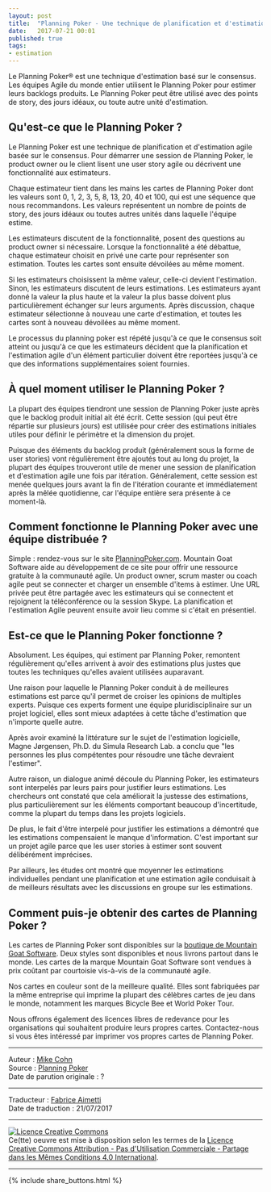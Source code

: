 ```yaml
---
layout: post
title:  "Planning Poker - Une technique de planification et d'estimation agile"
date:   2017-07-21 00:01
published: true
tags: 
- estimation
---
```


Le Planning Poker® est une technique d'estimation basé sur le consensus. Les équipes Agile du monde entier utilisent le Planning Poker pour estimer leurs backlogs produits. Le Planning Poker peut être utilisé avec des points de story, des jours idéaux, ou toute autre unité d'estimation.

## Qu'est-ce que le Planning Poker ?

Le Planning Poker est une technique de planification et d'estimation agile basée sur le consensus. Pour démarrer une session de Planning Poker, le product owner ou le client lisent une user story agile ou décrivent une fonctionnalité aux estimateurs.

Chaque estimateur tient dans les mains les cartes de Planning Poker dont les valeurs sont 0, 1, 2, 3, 5, 8, 13, 20, 40 et 100, qui est une séquence que nous recommandons. Les valeurs représentent un nombre de points de story, des jours idéaux ou toutes autres unités dans laquelle l'équipe estime.

Les estimateurs discutent de la fonctionnalité, posent des questions au product owner si nécessaire. Lorsque la fonctionnalité a été débattue, chaque estimateur choisit en privé une carte pour représenter son estimation. Toutes les cartes sont ensuite dévoilées au même moment.

Si les estimateurs choisissent la même valeur, celle-ci devient l'estimation. Sinon, les estimateurs discutent de leurs estimations. Les estimateurs ayant donné la valeur la plus haute et la valeur la plus basse doivent plus particulièrement échanger sur leurs arguments. Après discussion, chaque estimateur sélectionne à nouveau une carte d'estimation, et toutes les cartes sont à nouveau dévoilées au même moment.

Le processus du planning poker est répété jusqu'à ce que le consensus soit atteint ou jusqu'à ce que les estimateurs décident que la planification et l'estimation agile d'un élément particulier doivent être reportées jusqu'à ce que des informations supplémentaires soient fournies.

## À quel moment utiliser le Planning Poker ?

La plupart des équipes tiendront une session de Planning Poker juste après que le backlog produit initial ait été écrit. Cette session (qui peut être répartie sur plusieurs jours) est utilisée pour créer des estimations initiales utiles pour définir le périmètre et la dimension du projet.

Puisque des éléments du backlog produit (généralement sous la forme de user stories) vont régulièrement être ajoutés tout au long du projet, la plupart des équipes trouveront utile de mener une session de planification et d'estimation agile une fois par itération. Généralement, cette session est menée quelques jours avant la fin de l'itération courante et immédiatement après la mêlée quotidienne, car l'équipe entière sera présente à ce moment-là.

## Comment fonctionne le Planning Poker avec une équipe distribuée ?

Simple : rendez-vous sur le site [PlanningPoker.com](https://www.planningpoker.com/). Mountain Goat Software aide au développement de ce site pour offrir une ressource gratuite à la communauté agile. Un product owner, scrum master ou coach agile peut se connecter et charger un ensemble d'items à estimer. Une URL privée peut être partagée avec les estimateurs qui se connectent et rejoignent la téléconférence ou la session Skype. La planification et l'estimation Agile peuvent ensuite avoir lieu comme si c'était en présentiel.

## Est-ce que le Planning Poker fonctionne ?

Absolument. Les équipes, qui estiment par Planning Poker, remontent régulièrement qu'elles arrivent à avoir des estimations plus justes que toutes les techniques qu'elles avaient utilisées auparavant.

Une raison pour laquelle le Planning Poker conduit à de meilleures estimations est parce qu'il permet de croiser les opinions de multiples experts. Puisque ces experts forment une équipe pluridisciplinaire sur un projet logiciel, elles sont mieux adaptées à cette tâche d'estimation que n'importe quelle autre.

Après avoir examiné la littérature sur le sujet de l'estimation logicielle, Magne Jørgensen, Ph.D. du Simula Research Lab. a conclu que "les personnes les plus compétentes pour résoudre une tâche devraient l'estimer".

Autre raison, un dialogue animé découle du Planning Poker, les estimateurs sont interpelés par leurs pairs pour justifier leurs estimations. Les chercheurs ont constaté que cela améliorait la justesse des estimations, plus particulièrement sur les éléments comportant beaucoup d'incertitude, comme la plupart du temps dans les projets logiciels.

De plus, le fait d'être interpelé pour justifier les estimations a démontré que les estimations compensaient le manque d'information. C'est important sur un projet agile parce que les user stories à estimer sont souvent délibérément imprécises.

Par ailleurs, les études ont montré que moyenner les estimations individuelles pendant une planification et une estimation agile conduisait à de meilleurs résultats avec les discussions en groupe sur les estimations.

## Comment puis-je obtenir des cartes de Planning Poker ?

Les cartes de Planning Poker sont disponibles sur la [boutique de Mountain Goat Software](https://store.mountaingoatsoftware.com/). Deux styles sont disponibles et nous livrons partout dans le monde. Les cartes de la marque Mountain Goat Software sont vendues à prix coûtant par courtoisie vis-à-vis de la communauté agile.

Nos cartes en couleur sont de la meilleure qualité. Elles sont fabriquées par la même entreprise qui imprime la plupart des célèbres cartes de jeu dans le monde, notamment les marques Bicycle Bee et World Poker Tour.

Nous offrons également des licences libres de redevance pour les organisations qui souhaitent produire leurs propres cartes. Contactez-nous si vous êtes intéressé par imprimer vos propres cartes de Planning Poker.


---
Auteur : [Mike Cohn](https://www.mountaingoatsoftware.com/company/about-mike-cohn)  
Source : [Planning Poker](https://www.mountaingoatsoftware.com/agile/planning-poker)  
Date de parution originale : ?  

---
Traducteur : [Fabrice Aimetti](http://www.fabrice-aimetti.fr/)  
Date de traduction : 21/07/2017  

---

<a rel="license" href="http://creativecommons.org/licenses/by-nc-sa/4.0/"><img alt="Licence Creative Commons" style="border-width:0" src="http://i.creativecommons.org/l/by-nc-sa/4.0/88x31.png" /></a><br />Ce(tte) oeuvre est mise à disposition selon les termes de la <a rel="license" href="http://creativecommons.org/licenses/by-nc-sa/4.0/">Licence Creative Commons Attribution - Pas d'Utilisation Commerciale - Partage dans les Mêmes Conditions 4.0 International</a>.

---

{% include share_buttons.html %}


